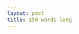 ```yaml
---
layout: post
title: 150 words long
---
```


<!---
![_config.yml]({{ site.baseurl }}/images/config.png)
-->
